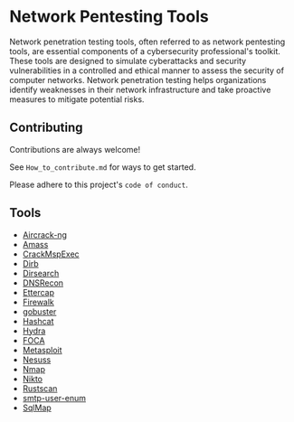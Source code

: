 

# Network Pentesting Tools
Network penetration testing tools, often referred to as network pentesting tools, are essential components of a cybersecurity professional's toolkit. These tools are designed to simulate cyberattacks and security vulnerabilities in a controlled and ethical manner to assess the security of computer networks. Network penetration testing helps organizations identify weaknesses in their network infrastructure and take proactive measures to mitigate potential risks.





## Contributing

Contributions are always welcome!

See `How_to_contribute.md` for ways to get started.

Please adhere to this project's `code of conduct`.


## Tools

 - [Aircrack-ng](https://github.com/gurusakharwade/HPTI-SEP-2023/tree/main/Tools/Aircrack-ng)
 - [Amass](https://github.com/gurusakharwade/HPTI-SEP-2023/tree/main/Tools/Amass)
 - [CrackMspExec](https://github.com/gurusakharwade/HPTI-SEP-2023/tree/main/Tools/CrackMspExec)
 - [Dirb](https://github.com/gurusakharwade/HPTI-SEP-2023/tree/main/Tools/Dirb)
 - [Dirsearch](https://github.com/gurusakharwade/HPTI-SEP-2023/tree/main/Tools/Dirsearch)
 - [DNSRecon](https://github.com/gurusakharwade/HPTI-SEP-2023/tree/main/Tools/DNSRecon)
 - [Ettercap](https://github.com/gurusakharwade/HPTI-SEP-2023/tree/main/Tools/Ettercap)
 - [Firewalk](https://github.com/gurusakharwade/HPTI-SEP-2023/tree/main/Tools/Firewalk)
 - [gobuster](https://github.com/gurusakharwade/HPTI-SEP-2023/tree/main/Tools/gobuster)
 - [Hashcat](https://github.com/gurusakharwade/HPTI-SEP-2023/tree/main/Tools/Hashcat)
 - [Hydra](https://github.com/gurusakharwade/HPTI-SEP-2023/tree/main/Tools/Hydra)
 - [FOCA](https://github.com/gurusakharwade/HPTI-SEP-2023/tree/main/Tools/FOCA)
 - [Metasploit](https://github.com/gurusakharwade/HPTI-SEP-2023/tree/main/Tools/Metasploit)
 - [Nesuss](https://github.com/gurusakharwade/HPTI-SEP-2023/tree/main/Tools/Nessus)
 - [Nmap](https://github.com/gurusakharwade/HPTI-SEP-2023/tree/main/Tools/Nmap)
 - [Nikto](https://github.com/gurusakharwade/HPTI-SEP-2023/tree/main/Tools/nikto)
 - [Rustscan](https://github.com/gurusakharwade/HPTI-SEP-2023/tree/main/Tools/Rustscan)
 - [smtp-user-enum](https://github.com/gurusakharwade/HPTI-SEP-2023/tree/main/Tools/smtp-user-enum)
 - [SqlMap](https://github.com/gurusakharwade/HPTI-SEP-2023/tree/main/Tools/SqlMap)


